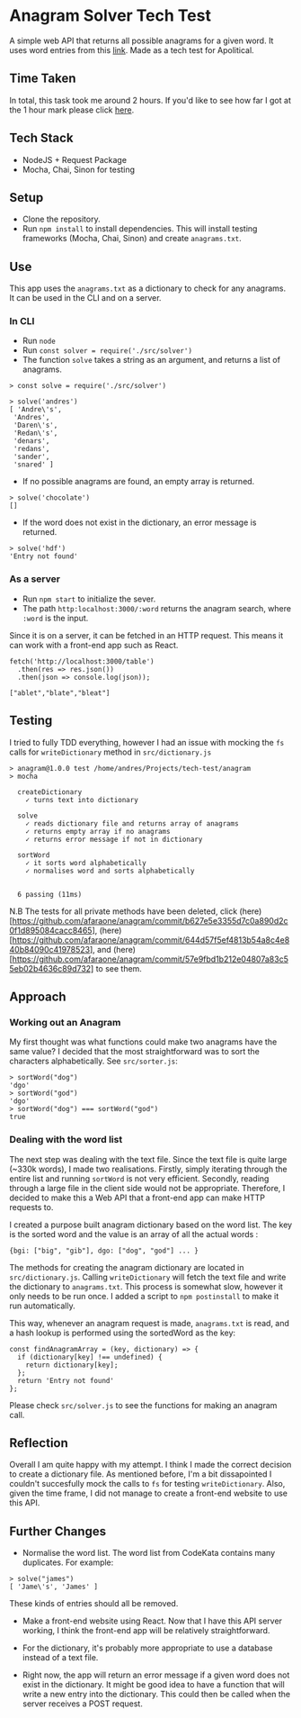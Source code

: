 # Anagram Solver Tech Test
A simple web API that returns all possible anagrams for a given word. It uses word entries from this [link](http://codekata.com/data/wordlist.txt). Made as a tech test for Apolitical.

## Time Taken
In total, this task took me around 2 hours. If you'd like to see how far I got at the 1 hour mark please click [here](https://github.com/afaraone/anagram/commit/644d57f5ef4813b54a8c4e840b84090c41978523).

## Tech Stack
 - NodeJS + Request Package
 - Mocha, Chai, Sinon for testing
 
## Setup
 - Clone the repository.
 - Run `npm install` to install dependencies. This will install testing frameworks (Mocha, Chai, Sinon) and create `anagrams.txt`.

## Use
This app uses the `anagrams.txt` as a dictionary to check for any anagrams. It can be used in the CLI and on a server.
 ### In CLI
 - Run `node`
 - Run `const solver = require('./src/solver')`
 - The function `solve` takes a string as an argument, and returns a list of anagrams.
 
 ```
 > const solve = require('./src/solver')

> solve('andres')
[ 'Andre\'s',
  'Andres',
  'Daren\'s',
  'Redan\'s',
  'denars',
  'redans',
  'sander',
  'snared' ]
```

 - If no possible anagrams are found, an empty array is returned.
 ```
 > solve('chocolate')
[]
```
 
 - If the word does not exist in the dictionary, an error message is returned.
```
> solve('hdf')
'Entry not found'
```
  
 ### As a server
 - Run `npm start` to initialize the sever.
 - The path `http:localhost:3000/:word` returns the anagram search, where `:word` is the input.
 
Since it is on a server, it can be fetched in an HTTP request. This means it can work with a front-end app such as React.
```
fetch('http://localhost:3000/table')
  .then(res => res.json())
  .then(json => console.log(json));
```
```
["ablet","blate","bleat"]
```

## Testing
I tried to fully TDD everything, however I had an issue with mocking the `fs` calls for `writeDictionary` method in `src/dictionary.js`
```
> anagram@1.0.0 test /home/andres/Projects/tech-test/anagram
> mocha

  createDictionary
    ✓ turns text into dictionary

  solve
    ✓ reads dictionary file and returns array of anagrams
    ✓ returns empty array if no anagrams
    ✓ returns error message if not in dictionary

  sortWord
    ✓ it sorts word alphabetically
    ✓ normalises word and sorts alphabetically


  6 passing (11ms)
```

N.B The tests for all private methods have been deleted, click (here)[https://github.com/afaraone/anagram/commit/b627e5e3355d7c0a890d2c0f1d895084cacc8465], (here)[https://github.com/afaraone/anagram/commit/644d57f5ef4813b54a8c4e840b84090c41978523], and (here)[https://github.com/afaraone/anagram/commit/57e9fbd1b212e04807a83c55eb02b4636c89d732] to see them.

## Approach
### Working out an Anagram
My first thought was what functions could make two anagrams have the same value? I decided that the most straightforward was to sort the characters alphabetically. See `src/sorter.js`:
```
> sortWord("dog")
'dgo'
> sortWord("god")
'dgo'
> sortWord("dog") === sortWord("god")
true
```

### Dealing with the word list
The next step was dealing with the text file. Since the text file is quite large (~330k words), I made two realisations. Firstly, simply iterating through the entire list and running `sortWord` is not very efficient. Secondly, reading through a large file in the client side would not be appropriate. Therefore, I decided to make this a Web API that a front-end app can make HTTP requests to.

I created a purpose built anagram dictionary based on the word list. The key is the sorted word and the value is an array of all the actual words :
```
{bgi: ["big", "gib"], dgo: ["dog", "god"] ... }
```

The methods for creating the anagram dictionary are located in `src/dictionary.js`. Calling `writeDictionary` will fetch the text file and write the dictionary to `anagrams.txt`. This process is somewhat slow, however it only needs to be run once. I added a script to `npm postinstall` to make it run automatically.

This way, whenever an anagram request is made, `anagrams.txt` is read, and a hash lookup is performed using the sortedWord as the key:
```
const findAnagramArray = (key, dictionary) => {
  if (dictionary[key] !== undefined) {
    return dictionary[key];
  };
  return 'Entry not found'
};
```
Please check `src/solver.js` to see the functions for making an anagram call.

## Reflection
Overall I am quite happy with my attempt. I think I made the correct decision to create a dictionary file. As mentioned before, I'm a bit dissapointed I couldn't succesfully mock the calls to `fs` for testing `writeDictionary`.
Also, given the time frame, I did not manage to create a front-end website to use this API.

## Further Changes
 - Normalise the word list. The word list from CodeKata contains many duplicates. For example:
 ```
 > solve("james")
[ 'Jame\'s', 'James' ]
```
These kinds of entries should all be removed.

 - Make a front-end website using React. Now that I have this API server working, I think the front-end app will be relatively straightforward.
 
 - For the dictionary, it's probably more appropriate to use a database instead of a text file.
 
 - Right now, the app will return an error message if a given word does not exist in the dictionary. It might be good idea to have a function that will write a new entry into the dictionary. This could then be called when the server receives a POST request.
